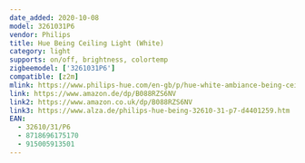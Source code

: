 ```yaml
---
date_added: 2020-10-08
model: 3261031P6
vendor: Philips
title: Hue Being Ceiling Light (White)
category: light
supports: on/off, brightness, colortemp
zigbeemodel: ['3261031P6']
compatible: [z2m]
mlink: https://www.philips-hue.com/en-gb/p/hue-white-ambiance-being-ceiling-light/3261031P6
link: https://www.amazon.de/dp/B088RZS6NV
link2: https://www.amazon.co.uk/dp/B088RZS6NV
link3: https://www.alza.de/philips-hue-being-32610-31-p7-d4401259.htm
EAN: 
  - 32610/31/P6
  - 8718696175170
  - 915005913501
---
```


